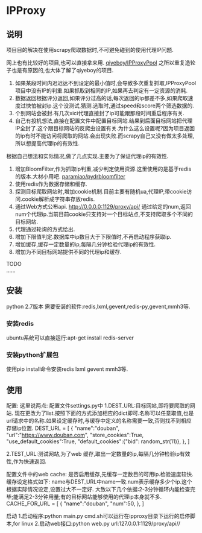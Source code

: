 # IPProxy

## 说明
  项目目的解决在使用scrapy爬取数据时,不可避免碰到的使用代理IP问题. 

  网上也有比较好的项目,也可以直接拿来用.  [qiyeboy/IPProxyPool](https://github.com/qiyeboy/IPProxyPool/) 
  之所以重复造轮子也是有原因的,也大体了解了qiyeboy的项目. 

1. 如果某段时间内迟迟达不到设定的最小值时,会导致多次重复抓取,IPProxyPool项目中没有IP的判重.如果抓取到相同的IP,如果再去判定有一定资源的消耗. 
2. 数据返回根据评分返回,如果评分过高的话,每次返回的ip都差不多,如果爬取速度过快怕被封ip.这个没测试,猜测.选取时,通过speed和score两个筛选数据的. 
3. 个别网站会被封.有几次xici代理直接封了ip可能跟那段时间重启程序有关. 
4. 自己有投机想法,直接在配置文件中配置目标网站.结果到后面目标网站把代理IP全封了.这个跟目标网站的反爬虫设置有关.为什么这么设置呢?因为项目返回的ip有时不能访问将爬取的网站.会出现失败.而scrapy自己又没有做太多处理,所以想提高代理Ip的有效性. 


  根据自己想法和实际情况,做了几点实现.主要为了保证代理ip的有效性. 

 1. 增加BloomFilter,作为抓取ip判重,减少判定使用资源.这里使用的是基于redis的版本.大材小用吧. [paramiao/pydrbloomfilter](https://github.com/paramiao/pydrbloomfilter)
 2. 使用redis作为数据存储和缓存. 
 3. 探测目标爬取网站时,增加cookie机制.目前主要有随机ua,代理IP,带cookie访问.cookie解析成字符串存放redis. 
 4. 通过Web方式公布api. http://0.0.0.0:1129/proxy/api/<num>  通过给定的num,返回num个代理ip.当前目前cookie只支持对一个目标站点,不支持爬取多个不同的目标网站.
 5. 代理通过轮询的方式给出. 
 6. 增加下限值判定.数据库中ip数目大于下限值时,不再启动程序获取ip. 
 7. 增加缓存,缓存一定数量的ip,每隔几分钟检验代理ip的有效性.
 8. 增加为不同目标网站提供不同的代理ip和缓存.

  TODO   
......


## 安装
python 2.7版本
需要安装的软件:redis,lxml,gevent,redis-py,gevent,mmh3等.

### 安装redis
ubuntu系统可以直接运行:apt-get install redis-server

### 安装python扩展包
使用pip install命令安装redis lxml gevent mmh3等.

## 使用
配置:
这里说两点:
配置文件settings.py中
1.DEST_URL:目标网站,即将要爬取的网站.
现在更改为了list.按照下面的方式添加相应的dict即可.名称可以任意取值,也是url请求中的名称.如果设定缓存时,与缓存中定义的名称需要一致,否则找不到相应存储ip位置.
DEST_URL = [
    {
        "name":"douban",
        "url":"https://www.douban.com",
        "store_cookies":True,
        "use_default_cookies":True,
        "default_cookies":{"bid": random_str(11)},
    },
]


2.TEST_URL:测试网站,为了web 缓存,取出一定数量的ip,每隔几分钟检验ip有效性,作为快速返回.

配置文件中的web cache:
是否启用缓存,先缓存一定数目的可用ip.检验速度较快.
缓存设定格式如下: name与DEST_URL中name一致.num表示缓存多少个ip.这个根据实际情况设定,设置过大不一定好.
大致以下几个依据:2-3分钟循环内能检查完毕;能满足2-3分钟用量;有的目标网站能够使用的代理ip本身就不多.
CACHE_FOR_URL = [
    {
    "name":"douban",
    "num":50,
    },
]

启动
1.启动程序:python main.py
cmd.sh可以运行在ipproxy目录下运行的启停脚本,for linux
2.启动web接口:python web.py
url:127.0.0.1:1129/proxy/api/<name>/<num>

